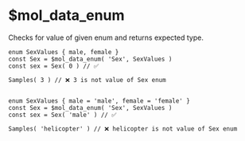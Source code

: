 # $mol_data_enum

Checks for value of given enum and returns expected type.

	enum SexValues { male, female }
	const Sex = $mol_data_enum( 'Sex', SexValues )
	const sex = Sex( 0 ) // ✅
	
	Samples( 3 ) // ❌ 3 is not value of Sex enum


	enum SexValues { male = 'male', female = 'female' }
	const Sex = $mol_data_enum( 'Sex', SexValues )
	const sex = Sex( 'male' ) // ✅
	
	Samples( 'helicopter' ) // ❌ helicopter is not value of Sex enum
